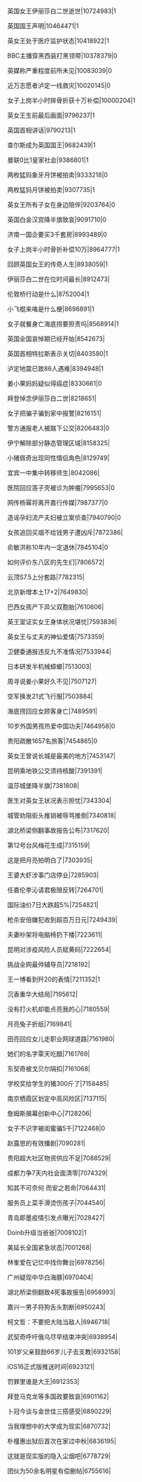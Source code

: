 英国女王伊丽莎白二世逝世|10724983|1

英国国王声明|10464471|1

英女王处于医疗监护状态|10418922|1

BBC主播穿黑西装打黑领带|10378379|0

英媒称严重程度前所未见|10083039|0

近万志愿者泸定一线救灾|10020145|0

女子上岗半小时摔骨折获十万补偿|10000204|1

英女王生前最后画面|9796237|1

英国首相讲话|9790213|1

查尔斯成为英国国王|9682439|1

曼联0比1皇家社会|9386801|1

两枚猛犸象牙月饼被拍卖|9333218|0

两枚猛犸月饼被拍卖|9307735|1

英女王所有子女在身边陪伴|9203764|0

英国白金汉宫降半旗致哀|9091710|0

济南一国企要买3千套房|8993489|0

女子上岗半小时骨折补偿10万|8964777|1

回顾英国女王的传奇人生|8938059|1

伊丽莎白二世在位时间最长|8912473|

伦敦桥行动是什么|8752004|1

小飞棍来咯是什么梗|8696891|1

女子就餐身亡海底捞要担责吗|8568914|1

英国全国哀悼期已经开始|8542673|

英国首相特拉斯表示关切|8403580|1

泸定地震已致86人遇难|8394948|1

姜小果妈妈疑似得癌症|8330661|0

拜登悼念伊丽莎白二世|8218651|

女子把骗子骗到家中报警|8216151|

警方通报老人被踹下公交|8206483|0

伊宁解除部分静态管理区域|8158325|

小猪佩奇出现同性情侣角色|8129749|

宜宾一中集中转移师生|8042086|

医院回应莲子壳被诊为肿瘤|7995653|0

网传杨幂将离开嘉行传媒|7987377|0

造谣孕妇流产夫妇被立案侦查|7940790|0

女孩追回买烟不给钱男子遭凶斥|7872386|

俞敏洪称10年内一定退休|7845104|0

如何评价东八区的先生们|7806572|

云顶S7.5上分套路|7782315|

北京新增本土17+2|7649830|

巴西女孩产下异父双胞胎|7610606|

英王室证实女王身体状况堪忧|7593836|

英女王与丈夫的神仙爱情|7573359|

卫健委通报违反九不准情况|7533944|

日本研发半机械蟑螂|7513003|

周寻说姜小果好久不见|7507127|

空军换发21式飞行服|7503884|

海底捞回应女顾客身亡|7489591|

10岁外国男孩热爱中国功夫|7464958|0

贵阳疏散1657名旅客|7454865|0

英女王曾说长城是最美的地方|7453147|

昆明乘地铁公交须持核酸|7391391|

温莎城堡降半旗|7381808|

医生对英女王状况表示担忧|7343304|

城管劝阻街头推销被辱骂推倒|7340818|

湖北桥梁侧翻事故报告公布|7317620|

第12号台风梅花生成|7315159|

这是把月亮拍明白了|7303935|

王婆大虾涉事门店停业|7285903|

任嘉伦李沁请君极限反转|7264701|

国际油价7日大跌超5%|7254821|

枪杀安倍嫌犯收到超百万日元|7249439|

夫妻吵架将电脑椅扔下楼|7223611|

昆明对涉疫风险人员赋黄码|7222654|

挑战全网最帅辅导员|7218192|

王一博看到歼20的表情|7211352|1

沉香重华大结局|7195612|

没有打火机却能点亮我的心|7180559|

月亮兔子折纸|7169841|

田亮回应女儿走职业网球道路|7161980|

她们的名字覃天吃醋|7161769|

东契奇被戈贝尔隔扣|7161068|

学校奖给学生的猪300斤了|7158485|

南京栖霞区划定中高风险区|7137115|

詹姆斯揭幕创新中心|7128206|

女子不识字被闺蜜骗5千|7122468|0

赵露思的有效播剧|7090281|

贵阳超大社区物资供应不足|7088529|

成都力争7天内社会面清零|7074329|

知其不可奈何 而安之若命|7064431|

服务员上菜手滑烫伤孩子|7044540|

青岛即墨疫情引发点曝光|7028427|

Doinb升级当爸爸|7008102|1

美延长全国紧急状态|7001268|

林峯爱在记忆中找你舞台|6978256|

广州疑现中华白海豚|6970404|

湖北桥梁侧翻致4死事故报告|6958993|

嘉兴一男子将狗舌头割断|6950243|

柯文哲：不要把大陆当敌人|6946718|

武契奇呼吁俄乌尽早结束冲突|6938954|

101岁父亲鼓励66岁儿子去支教|6932158|

iOS16正式版推送时间|6923121|

罚罪里谁是大王|6912353|

拜登马克龙等多国政要致哀|6901162|

卜冠今谈与金世佳三搭感受|6890229|

当我理想中的大学成为现实|6870732|

朴槿惠出狱后首次在家过中秋|6836195|

这就是现实版的隐入尘烟吧|6778729|

团伙为50余名明星有偿删帖|6755616|

